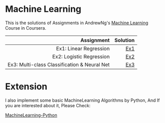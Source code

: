 # Machine Learning

This is the solutions of Assignments in AndrewNg's [Machine Learning](https://www.coursera.org/learn/machine-learning?) Course in Coursera.

Assignment|Solution
--:|--:
Ex1: Linear Regression  |  [Ex1](https://github.com/PeterWrighten/MachineLearning/blob/main/AndrewNG-ML/ex1-LinearR/README.md)
Ex2: Logistic Regression |  [Ex2](https://github.com/PeterWrighten/MachineLearning/blob/main/AndrewNG-ML/ex2-LogisticR/README.md)
Ex3: Multi-class Classification & Neural Net |  [Ex3](https://github.com/PeterWrighten/MachineLearning/blob/main/AndrewNG-ML/ex3-MC%26NN/README.md)

# Extension

I also implement some basic MachineLearning Algorithms by Python, And If you are interested about it, Please Check:

[MachineLearning-Python](https://github.com/PeterWrighten/MachineLearning/blob/main/MechineLearning-Python/README.md)
